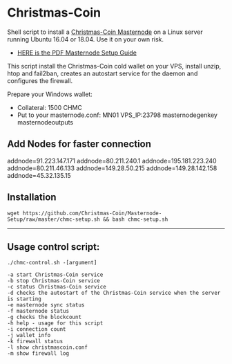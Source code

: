 # Christmas-Coin

Shell script to install a [Christmas-Coin Masternode](https://christmas-coin.net/) on a Linux server running Ubuntu 16.04 or 18.04. Use it on your own risk.

+ [HERE is the PDF Masternode Setup Guide](https://github.com/Christmas-Coin/Masternode-Setup/releases/download/1.0.0/Masternode-Setup-Guide.pdf)

This script install the Christmas-Coin cold wallet on your VPS, install unzip, htop and fail2ban, creates an autostart service for the daemon and configures the firewall.

Prepare your Windows wallet:

- Collateral: 1500 CHMC
- Put to your masternode.conf: MN01 VPS_IP:23798 masternodegenkey masternodeoutputs

## Add Nodes for faster connection

addnode=91.223.147.171
addnode=80.211.240.1
addnode=195.181.223.240
addnode=80.211.46.133
addnode=149.28.50.215
addnode=149.28.142.158
addnode=45.32.135.15

## Installation
```
wget https://github.com/Christmas-Coin/Masternode-Setup/raw/master/chmc-setup.sh && bash chmc-setup.sh
```
---
## Usage control script:

```
./chmc-control.sh -[argument]

-a start Christmas-Coin service
-b stop Christmas-Coin service
-c status Christmas-Coin service
-d checks the autostart of the Christmas-Coin service when the server is starting
-e masternode sync status
-f masternode status
-g checks the blockcount
-h help - usage for this script
-i connection count
-j wallet info
-k firewall status
-l show christmascoin.conf
-m show firewall log
```
